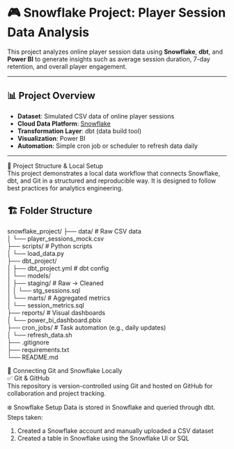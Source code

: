 # 🎮 Snowflake Project: Player Session Data Analysis

This project analyzes online player session data using **Snowflake**, **dbt**, and **Power BI** to generate insights such as average session duration, 7-day retention, and overall player engagement.

---

## 📊 Project Overview

- **Dataset**: Simulated CSV data of online player sessions
- **Cloud Data Platform**: [Snowflake](https://app.snowflake.com/xnvfqeu/go36229/#/data/databases/PLAYER_SESSIONS)
- **Transformation Layer**: dbt (data build tool)
- **Visualization**: Power BI
- **Automation**: Simple cron job or scheduler to refresh data daily

---
📁 Project Structure & Local Setup  
This project demonstrates a local data workflow that connects Snowflake, dbt, and Git in a structured and reproducible way. It is designed to follow best practices for analytics engineering.

## 🏗️ Folder Structure
snowflake_project/
├── data/           # Raw CSV data  
│ └── player_sessions_mock.csv    
├── scripts/        # Python scripts  
│ └── load_data.py  
├── dbt_project/  
│ ├── dbt_project.yml  # dbt config  
│ └── models/  
│ ├── staging/      # Raw → Cleaned  
│ │ └── stg_sessions.sql  
│ └── marts/        # Aggregated metrics  
│ └── session_metrics.sql    
├── reports/        # Visual dashboards    
│ └── power_bi_dashboard.pbix  
├── cron_jobs/      # Task automation (e.g., daily updates)  
│ └── refresh_data.sh  
├── .gitignore  
├── requirements.txt  
└── README.md

🔗 Connecting Git and Snowflake Locally  
✅ Git & GitHub  
This repository is version-controlled using Git and hosted on GitHub for collaboration and project tracking.  

❄️ Snowflake Setup
Data is stored in Snowflake and queried through dbt.  
Steps taken:  
1. Created a Snowflake account and manually uploaded a CSV dataset
2. Created a table in Snowflake using the Snowflake UI or SQL
